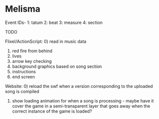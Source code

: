 Melisma
=======
Event IDs-
1: tatum
2: beat
3: measure
4: section


TODO

Flixel/ActionScript:
0) read in music data
1) red fire from behind
2) lives
3) arrow key checking
4) background graphics based on song section
5) instructions
6) end screen

Website:
0) reload the swf when a version corresponding to the uploaded song is compiled
1) show loading animation for when a song is processing - maybe have it cover the game in a 
	semi-transparent layer that goes away when the correct instance of the game is loaded?